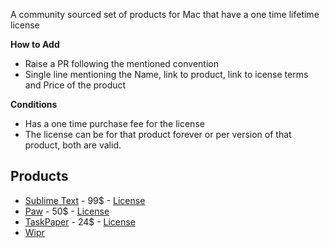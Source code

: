 A community sourced set of products for Mac that have a one time lifetime
license

**How to Add**

- Raise a PR following the mentioned convention
- Single line mentioning the Name, link to product, link to icense terms and
  Price of the product

**Conditions**

- Has a one time purchase fee for the license
- The license can be for that product forever or per version of that product,
  both are valid.

## Products

- [Sublime Text](https://www.sublimehq.com/store/text) - 99$ - [License](https://www.sublimehq.com/eula)
- [Paw](https://paw.cloud/purchase) - 50$ - [License](https://paw.cloud/terms)
- [TaskPaper](https://www.taskpaper.com) - 24$ - [License](https://support.hogbaysoftware.com/t/how-does-my-license-work/2665?u=jessegrosjean)
- [Wipr](https://apps.apple.com/us/app/wipr/id1320666476)
